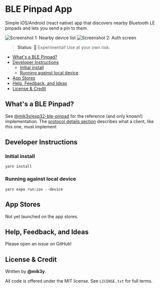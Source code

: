 # BLE Pinpad App

Simple iOS/Android (react native) app that discovers nearby Bluetooth LE pinpads and lets you send a pin to them.

![Screenshot 1: Nearby device list](https://user-images.githubusercontent.com/390829/211176134-dd687816-d706-46b8-955c-183e3bf18bea.PNG) ![Screenshot 2: Auth screen](https://user-images.githubusercontent.com/390829/211176131-4012d7c7-74e9-4a20-a13d-8bed02144571.PNG)

> **Status**: 🚨 Experimental! Use at your own risk.

<!-- START doctoc generated TOC please keep comment here to allow auto update -->
<!-- DON'T EDIT THIS SECTION, INSTEAD RE-RUN doctoc TO UPDATE -->

- [What's a BLE Pinpad?](#whats-a-ble-pinpad)
- [Developer Instructions](#developer-instructions)
  - [Initial install](#initial-install)
  - [Running against local device](#running-against-local-device)
- [App Stores](#app-stores)
- [Help, Feedback, and Ideas](#help-feedback-and-ideas)
- [License & Credit](#license--credit)

<!-- END doctoc generated TOC please keep comment here to allow auto update -->

## What's a BLE Pinpad?

See [@mik3y/esp32-ble-pinpad](https://github.com/mik3y/esp32-ble-pinpad) for the reference (and only known!) implementation. The [protocol details section](https://github.com/mik3y/esp32-ble-pinpad#protocol-how-it-works) describes what a client, like this one, must implement

## Developer Instructions

### Initial install

```
yarn install
```

### Running against local device

```
yarn expo run:ios --device
```

## App Stores

Not yet launched on the app stores.

## Help, Feedback, and Ideas

Please open an issue on GitHub!

## License & Credit

Written by **@mik3y**. 

All code is offered under the MIT license. See `LICENSE.txt` for full terms.
